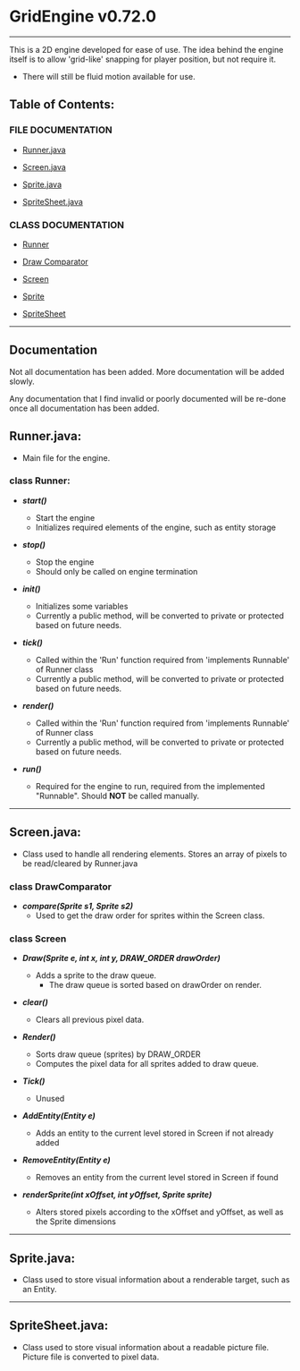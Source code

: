 # GridEngine v0.72.0 

---

This is a 2D engine developed for ease of use. The idea behind the engine itself is to allow 'grid-like' snapping for player position, but not require it.
- There will still be fluid motion available for use.

## Table of Contents:

### FILE DOCUMENTATION

- [Runner.java](https://github.com/kty990/GridEngine/blob/main/README.md#runnerjava)

- [Screen.java](https://github.com/kty990/GridEngine/blob/main/README.md#screenjava)

- [Sprite.java](https://github.com/kty990/GridEngine/blob/main/README.md#spritejava)

- [SpriteSheet.java](https://github.com/kty990/GridEngine/blob/main/README.md#spritesheetjava)


### CLASS DOCUMENTATION

- [Runner](https://github.com/kty990/GridEngine/blob/main/README.md#class-runner)

- [Draw Comparator](https://github.com/kty990/GridEngine/blob/main/README.md#class-drawcomparator)

- [Screen](https://github.com/kty990/GridEngine/blob/main/README.md#class-screen)

- [Sprite](https://github.com/kty990/GridEngine/blob/main/README.md#class-sprite)

- [SpriteSheet](https://github.com/kty990/GridEngine/blob/main/README.md#class-spritesheet)

---

## Documentation

Not all documentation has been added. More documentation will be added slowly.

Any documentation that I find invalid or poorly documented will be re-done once all documentation has been added.

## Runner.java:

- Main file for the engine.

### class Runner:

+ __*start()*__
    - Start the engine
    - Initializes required elements of the engine, such as entity storage
       
+ __*stop()*__
    - Stop the engine
    - Should only be called on engine termination
        
+ __*init()*__
    - Initializes some variables
    - Currently a public method, will be converted to private or protected based on future needs.
        
+ __*tick()*__
    - Called within the 'Run' function required from 'implements Runnable' of Runner class
    - Currently a public method, will be converted to private or protected based on future needs.
        
+ __*render()*__
    - Called within the 'Run' function required from 'implements Runnable' of Runner class
    - Currently a public method, will be converted to private or protected based on future needs.
        
+ __*run()*__
    - Required for the engine to run, required from the implemented "Runnable". Should **NOT** be called manually.

--- 

## Screen.java:

- Class used to handle all rendering elements. Stores an array of pixels to be read/cleared by Runner.java

### class DrawComparator

+ __*compare(Sprite s1, Sprite s2)*__
   - Used to get the draw order for sprites within the Screen class.
        
### class Screen
+ __*Draw(Sprite e, int x, int y, DRAW_ORDER drawOrder)*__
    - Adds a sprite to the draw queue.
        - The draw queue is sorted based on drawOrder on render.
            
+ __*clear()*__
   - Clears all previous pixel data.
        
+ __*Render()*__
    - Sorts draw queue (sprites) by DRAW_ORDER
    - Computes the pixel data for all sprites added to draw queue.
       
+ __*Tick()*__
    - Unused
        
+ __*AddEntity(Entity e)*__
    - Adds an entity to the current level stored in Screen if not already added
        
+ __*RemoveEntity(Entity e)*__
    - Removes an entity from the current level stored in Screen if found

+ __*renderSprite(int xOffset, int yOffset, Sprite sprite)*__
    - Alters stored pixels according to the xOffset and yOffset, as well as the Sprite dimensions

--- 

## Sprite.java:

- Class used to store visual information about a renderable target, such as an Entity.

---

## SpriteSheet.java:

- Class used to store visual information about a readable picture file. Picture file is converted to pixel data.
